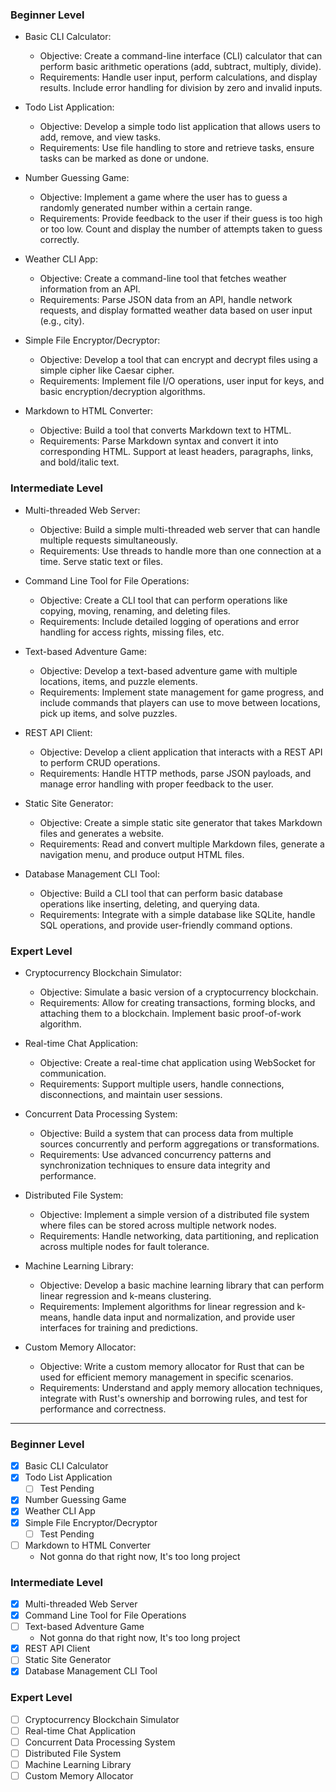 ### Beginner Level

- Basic CLI Calculator:

  - Objective: Create a command-line interface (CLI) calculator that can perform basic arithmetic operations (add, subtract, multiply, divide).
  - Requirements: Handle user input, perform calculations, and display results. Include error handling for division by zero and invalid inputs.

- Todo List Application:

  - Objective: Develop a simple todo list application that allows users to add, remove, and view tasks.
  - Requirements: Use file handling to store and retrieve tasks, ensure tasks can be marked as done or undone.

- Number Guessing Game:

  - Objective: Implement a game where the user has to guess a randomly generated number within a certain range.
  - Requirements: Provide feedback to the user if their guess is too high or too low. Count and display the number of attempts taken to guess correctly.

- Weather CLI App:

  - Objective: Create a command-line tool that fetches weather information from an API.
  - Requirements: Parse JSON data from an API, handle network requests, and display formatted weather data based on user input (e.g., city).

- Simple File Encryptor/Decryptor:

  - Objective: Develop a tool that can encrypt and decrypt files using a simple cipher like Caesar cipher.
  - Requirements: Implement file I/O operations, user input for keys, and basic encryption/decryption algorithms.

- Markdown to HTML Converter:

  - Objective: Build a tool that converts Markdown text to HTML.
  - Requirements: Parse Markdown syntax and convert it into corresponding HTML. Support at least headers, paragraphs, links, and bold/italic text.

### Intermediate Level

- Multi-threaded Web Server:

  - Objective: Build a simple multi-threaded web server that can handle multiple requests simultaneously.
  - Requirements: Use threads to handle more than one connection at a time. Serve static text or files.

- Command Line Tool for File Operations:

  - Objective: Create a CLI tool that can perform operations like copying, moving, renaming, and deleting files.
  - Requirements: Include detailed logging of operations and error handling for access rights, missing files, etc.

- Text-based Adventure Game:

  - Objective: Develop a text-based adventure game with multiple locations, items, and puzzle elements.
  - Requirements: Implement state management for game progress, and include commands that players can use to move between locations, pick up items, and solve puzzles.

- REST API Client:

  - Objective: Develop a client application that interacts with a REST API to perform CRUD operations.
  - Requirements: Handle HTTP methods, parse JSON payloads, and manage error handling with proper feedback to the user.

- Static Site Generator:

  - Objective: Create a simple static site generator that takes Markdown files and generates a website.
  - Requirements: Read and convert multiple Markdown files, generate a navigation menu, and produce output HTML files.

- Database Management CLI Tool:

  - Objective: Build a CLI tool that can perform basic database operations like inserting, deleting, and querying data.
  - Requirements: Integrate with a simple database like SQLite, handle SQL operations, and provide user-friendly command options.

### Expert Level

- Cryptocurrency Blockchain Simulator:

  - Objective: Simulate a basic version of a cryptocurrency blockchain.
  - Requirements: Allow for creating transactions, forming blocks, and attaching them to a blockchain. Implement basic proof-of-work algorithm.

- Real-time Chat Application:

  - Objective: Create a real-time chat application using WebSocket for communication.
  - Requirements: Support multiple users, handle connections, disconnections, and maintain user sessions.

- Concurrent Data Processing System:

  - Objective: Build a system that can process data from multiple sources concurrently and perform aggregations or transformations.
  - Requirements: Use advanced concurrency patterns and synchronization techniques to ensure data integrity and performance.

- Distributed File System:

  - Objective: Implement a simple version of a distributed file system where files can be stored across multiple network nodes.
  - Requirements: Handle networking, data partitioning, and replication across multiple nodes for fault tolerance.

- Machine Learning Library:

  - Objective: Develop a basic machine learning library that can perform linear regression and k-means clustering.
  - Requirements: Implement algorithms for linear regression and k-means, handle data input and normalization, and provide user interfaces for training and predictions.

- Custom Memory Allocator:

  - Objective: Write a custom memory allocator for Rust that can be used for efficient memory management in specific scenarios.
  - Requirements: Understand and apply memory allocation techniques, integrate with Rust's ownership and borrowing rules, and test for performance and correctness.

---

### Beginner Level

- [x] Basic CLI Calculator
- [x] Todo List Application
  - [ ] Test Pending
- [x] Number Guessing Game
- [x] Weather CLI App
- [x] Simple File Encryptor/Decryptor
  - [ ] Test Pending
- [ ] Markdown to HTML Converter
  - Not gonna do that right now, It's too long project

### Intermediate Level

- [x] Multi-threaded Web Server
- [x] Command Line Tool for File Operations
- [ ] Text-based Adventure Game
  - Not gonna do that right now, It's too long project
- [x] REST API Client
- [ ] Static Site Generator
- [x] Database Management CLI Tool

### Expert Level

- [ ] Cryptocurrency Blockchain Simulator
- [ ] Real-time Chat Application
- [ ] Concurrent Data Processing System
- [ ] Distributed File System
- [ ] Machine Learning Library
- [ ] Custom Memory Allocator
